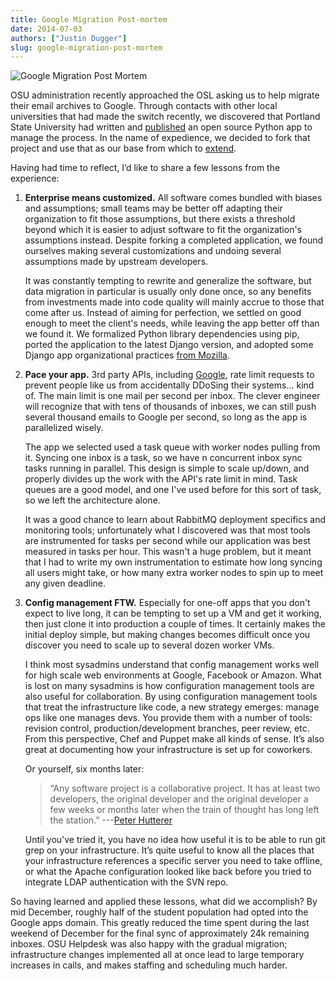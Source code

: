 ```yaml
---
title: Google Migration Post-mortem
date: 2014-07-03
authors: ["Justin Dugger"]
slug: google-migration-post-mortem
---
```


![Google Migration Post Mortem](/images/Justinblog1_0.gif#blog)

OSU administration recently approached the OSL asking us to help migrate their
email archives to Google. Through contacts with other local universities that
had made the switch recently, we discovered that Portland State University had
written and [published](https://github.com/sekondus/Goblin/) an open source 
Python app to manage the process. In the name of expedience, we decided to fork 
that project and use that as our base from which to 
[extend](https://github.com/osuosl/goblin).

Having had time to reflect, I’d like to share a few lessons from the experience:

1. **Enterprise means customized.** All software comes bundled with biases and
   assumptions; small teams may be better off adapting their organization to fit
   those assumptions, but there exists a threshold beyond which it is easier to
   adjust software to fit the organization's assumptions instead. Despite
   forking a completed application, we found ourselves making several
   customizations and undoing several assumptions made by upstream developers.

   It was constantly tempting to rewrite and generalize the software, but data
   migration in particular is usually only done once, so any benefits from
   investments made into code quality will mainly accrue to those that come
   after us. Instead of aiming for perfection, we settled on good enough to meet
   the client's needs, while leaving the app better off than we found it. We
   formalized Python library dependencies using pip, ported the application to
   the latest Django version, and adopted some Django app organizational
   practices [from Mozilla](http://playdoh.readthedocs.org/en/latest/).

2. **Pace your app.** 3rd party APIs, including 
   [Google](https://developers.google.com/admin-sdk/email-migration/v2/limits), 
   rate limit requests to prevent people like us from accidentally DDoSing their 
   systems... kind of. The main limit is one mail per second per inbox. The 
   clever engineer will recognize that with tens of thousands of inboxes, 
   we can still push several thousand emails to Google per second, so long as 
   the app is parallelized wisely.

   The app we selected used a task queue with worker nodes pulling from it.
   Syncing one inbox is a task, so we have n concurrent inbox sync tasks running
   in parallel. This design is simple to scale up/down, and properly divides up
   the work with the API's rate limit in mind. Task queues are a good model, and
   one I've used before for this sort of task, so we left the architecture
   alone.

   It was a good chance to learn about RabbitMQ deployment specifics and
   monitoring tools; unfortunately what I discovered was that most tools are
   instrumented for tasks per second while our application was best measured in
   tasks per hour. This wasn't a huge problem, but it meant that I had to write
   my own instrumentation to estimate how long syncing all users might take, or
   how many extra worker nodes to spin up to meet any given deadline.

3. **Config management FTW.** Especially for one-off apps that you don't expect
   to live long, it can be tempting to set up a VM and get it working, then just
   clone it into production a couple of times. It certainly makes the initial
   deploy simple, but making changes becomes difficult once you discover you
   need to scale up to several dozen worker VMs.

   I think most sysadmins understand that config management works well for high
   scale web environments at Google, Facebook or Amazon. What is lost on many
   sysadmins is how configuration management tools are also useful for
   collaboration. By using configuration management tools that treat the
   infrastructure like code, a new strategy emerges: manage ops like one manages
   devs. You provide them with a number of tools: revision control,
   production/development branches, peer review, etc. From this perspective,
   Chef and Puppet make all kinds of sense. It’s also great at documenting how
   your infrastructure is set up for coworkers.

   Or yourself, six months later:

     > “Any software project is a collaborative project. It has at least two
     > developers, the original developer and the original developer a few weeks
     > or months later when the train of thought has long left the station.”
     > ---[Peter Hutterer](http://who-t.blogspot.com/2009/12/on-commit-messages.html)

   Until you've tried it, you have no idea how useful it is to be able to run
   git grep on your infrastructure. It’s quite useful to know all the places
   that your infrastructure references a specific server you need to take
   offline, or what the Apache configuration looked like back before you tried
   to integrate LDAP authentication with the SVN repo.

So having learned and applied these lessons, what did we accomplish? By mid
December, roughly half of the student population had opted into the Google apps
domain. This greatly reduced the time spent during the last weekend of December
for the final sync of approximately 24k remaining inboxes. OSU Helpdesk was also
happy with the gradual migration; infrastructure changes implemented all at once
lead to large temporary increases in calls, and makes staffing and scheduling
much harder.

